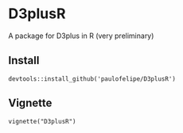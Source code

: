 # D3plusR
A package for D3plus in R (very preliminary)

## Install

```
devtools::install_github('paulofelipe/D3plusR')
```

## Vignette

```
vignette("D3plusR")
```